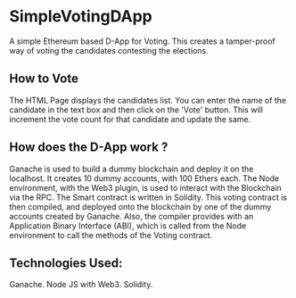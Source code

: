 # SimpleVotingDApp
A simple Ethereum based D-App for Voting.
This creates a tamper-proof way of voting the candidates contesting the elections.

## How to Vote
The HTML Page displays the candidates list.
You can enter the name of the candidate in the text box and then click on the 'Vote' button. 
This will increment the vote count for that candidate and update the same.

## How does the D-App work ?
Ganache is used to build a dummy blockchain and deploy it on the localhost.
It creates 10 dummy accounts, with 100 Ethers each.
The Node environment, with the Web3 plugin, is used to interact with the Blockchain via the RPC.
The Smart contract is written in Solidity.
This voting contract is then compiled, and deployed onto the blockchain by one of the dummy accounts created by Ganache.
Also, the compiler provides with an Application Binary Interface (ABI), which is called from the Node environment to call the methods of the Voting contract.

## Technologies Used:
Ganache.
Node JS with Web3.
Solidity.


